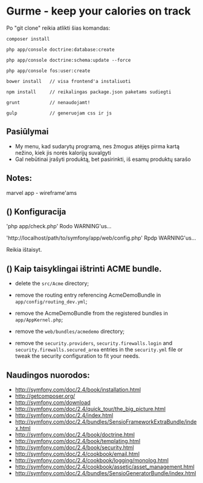 Gurme - keep your calories on track
========================

Po "git clone" reikia atlikti šias komandas:

    composer install

    php app/console doctrine:database:create

    php app/console doctrine:schema:update --force

    php app/console fos:user:create

    bower install   // visa frontend'a instaliuoti

    npm install     // reikalingas package.json paketams sudiegti

    grunt           // nenaudojamt!

    gulp            // generuojam css ir js

Pasiūlymai
-------------------------------------
- My menu, kad sudarytų programą, nes žmogus atėjęs pirma kartą nežino, kiek jis norės kalorijų suvalgyti
- Gal nebūtinai įrašyti produktą, bet pasirinkti, iš esamų produktų sarašo

Notes:
-------------------------------------
marvel app - wireframe'ams

() Konfiguracija
-------------------------------------

'php app/check.php'
Rodo WARNING'us...

'http://localhost/path/to/symfony/app/web/config.php'
Rpdp WARNING'us...

Reikia ištaisyt.

() Kaip taisyklingai ištrinti ACME bundle.
-------------------------------

  * delete the `src/Acme` directory;

  * remove the routing entry referencing AcmeDemoBundle in `app/config/routing_dev.yml`;

  * remove the AcmeDemoBundle from the registered bundles in `app/AppKernel.php`;

  * remove the `web/bundles/acmedemo` directory;

  * remove the `security.providers`, `security.firewalls.login` and
    `security.firewalls.secured_area` entries in the `security.yml` file or
    tweak the security configuration to fit your needs.

Naudingos nuorodos:
-------------------------------

- http://symfony.com/doc/2.4/book/installation.html
- http://getcomposer.org/
- http://symfony.com/download
- http://symfony.com/doc/2.4/quick_tour/the_big_picture.html
- http://symfony.com/doc/2.4/index.html
- http://symfony.com/doc/2.4/bundles/SensioFrameworkExtraBundle/index.html
- http://symfony.com/doc/2.4/book/doctrine.html
- http://symfony.com/doc/2.4/book/templating.html
- http://symfony.com/doc/2.4/book/security.html
- http://symfony.com/doc/2.4/cookbook/email.html
- http://symfony.com/doc/2.4/cookbook/logging/monolog.html
- http://symfony.com/doc/2.4/cookbook/assetic/asset_management.html
- http://symfony.com/doc/2.4/bundles/SensioGeneratorBundle/index.html